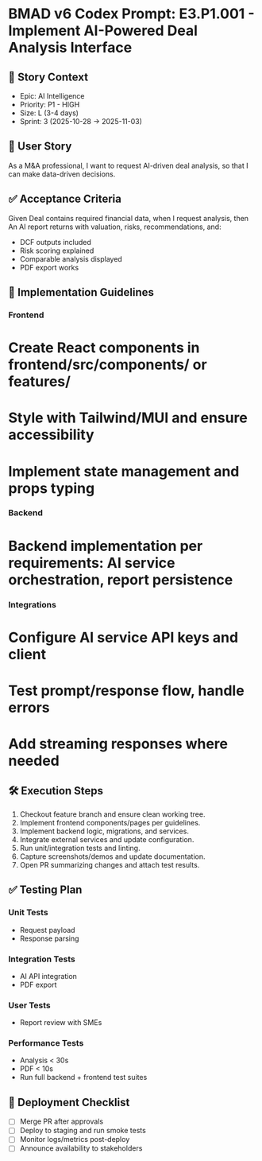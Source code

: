 # BMAD v6 Codex Prompt: E3.P1.001 - Implement AI-Powered Deal Analysis Interface

## 🎯 Story Context

- Epic: AI Intelligence
- Priority: P1 - HIGH
- Size: L (3-4 days)
- Sprint: 3 (2025-10-28 → 2025-11-03)

## 👤 User Story

As a M&A professional, I want to request AI-driven deal analysis, so that I can make data-driven decisions.

## ✅ Acceptance Criteria

Given Deal contains required financial data, when I request analysis, then An AI report returns with valuation, risks, recommendations, and:

- DCF outputs included
- Risk scoring explained
- Comparable analysis displayed
- PDF export works

## 🔧 Implementation Guidelines

### Frontend

# Create React components in frontend/src/components/ or features/

# Style with Tailwind/MUI and ensure accessibility

# Implement state management and props typing

### Backend

# Backend implementation per requirements: AI service orchestration, report persistence

### Integrations

# Configure AI service API keys and client

# Test prompt/response flow, handle errors

# Add streaming responses where needed

## 🛠️ Execution Steps

1. Checkout feature branch and ensure clean working tree.
2. Implement frontend components/pages per guidelines.
3. Implement backend logic, migrations, and services.
4. Integrate external services and update configuration.
5. Run unit/integration tests and linting.
6. Capture screenshots/demos and update documentation.
7. Open PR summarizing changes and attach test results.

## ✅ Testing Plan

### Unit Tests

- Request payload
- Response parsing

### Integration Tests

- AI API integration
- PDF export

### User Tests

- Report review with SMEs

### Performance Tests

- Analysis < 30s
- PDF < 10s
- Run full backend + frontend test suites

## 🚀 Deployment Checklist

- [ ] Merge PR after approvals
- [ ] Deploy to staging and run smoke tests
- [ ] Monitor logs/metrics post-deploy
- [ ] Announce availability to stakeholders
